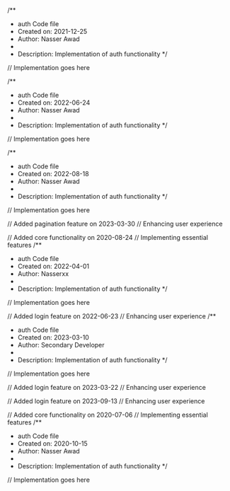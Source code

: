 /**
 * auth Code file
 * Created on: 2021-12-25
 * Author: Nasser Awad
 *
 * Description: Implementation of auth functionality
 */
 
// Implementation goes here

/**
 * auth Code file
 * Created on: 2022-06-24
 * Author: Nasser Awad
 *
 * Description: Implementation of auth functionality
 */
 
// Implementation goes here

/**
 * auth Code file
 * Created on: 2022-08-18
 * Author: Nasser Awad
 *
 * Description: Implementation of auth functionality
 */
 
// Implementation goes here


// Added pagination feature on 2023-03-30
// Enhancing user experience

// Added core functionality on 2020-08-24
// Implementing essential features
/**
 * auth Code file
 * Created on: 2022-04-01
 * Author: Nasserxx
 *
 * Description: Implementation of auth functionality
 */
 
// Implementation goes here


// Added login feature on 2022-06-23
// Enhancing user experience
/**
 * auth Code file
 * Created on: 2023-03-10
 * Author: Secondary Developer
 *
 * Description: Implementation of auth functionality
 */
 
// Implementation goes here


// Added login feature on 2023-03-22
// Enhancing user experience

// Added login feature on 2023-09-13
// Enhancing user experience

// Added core functionality on 2020-07-06
// Implementing essential features
/**
 * auth Code file
 * Created on: 2020-10-15
 * Author: Nasser Awad
 *
 * Description: Implementation of auth functionality
 */
 
// Implementation goes here

